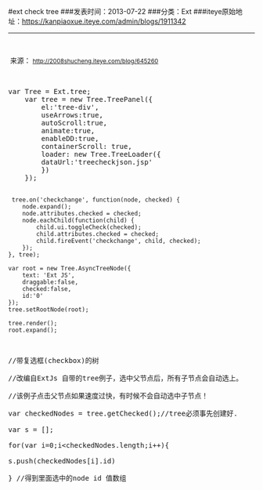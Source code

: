 #ext check tree
###发表时间：2013-07-22
###分类：Ext
###iteye原始地址：<a href="https://kanpiaoxue.iteye.com/admin/blogs/1911342" target="_blank">https://kanpiaoxue.iteye.com/admin/blogs/1911342</a>

---

<div class="iteye-blog-content-contain" style="font-size: 14px;"> 
 <p>&nbsp;</p> 
 <p>&nbsp;来源：&nbsp;<a style="font-size: 12px; line-height: 1.5;" href="http://2008shucheng.iteye.com/blog/645260">http://2008shucheng.iteye.com/blog/645260</a></p> 
 <p>&nbsp;</p> 
 <pre name="code" class="js">var Tree = Ext.tree;          
    var tree = new Tree.TreePanel({          
        el:'tree-div',          
        useArrows:true,          
        autoScroll:true,          
        animate:true,          
        enableDD:true,          
        containerScroll: true,           
        loader: new Tree.TreeLoader({          
        dataUrl:'treecheckjson.jsp'         
        })          
    });          
     
     tree.on('checkchange', function(node, checked) {             
        node.expand();             
        node.attributes.checked = checked;             
        node.eachChild(function(child) {             
            child.ui.toggleCheck(checked);             
            child.attributes.checked = checked;             
            child.fireEvent('checkchange', child, checked);             
        });             
    }, tree);          
          
    var root = new Tree.AsyncTreeNode({          
        text: 'Ext JS',          
        draggable:false,       
        checked:false,      
        id:'0'         
    });          
    tree.setRootNode(root);         
          
    tree.render();          
    root.expand();        
 //带复选框(checkbox)的树         
//改编自ExtJs 自带的tree例子，选中父节点后，所有子节点会自动选上。      
//该例子点击父节点如果速度过快，有时候不会自动选中子节点！     
var checkedNodes = tree.getChecked();//tree必须事先创建好.      
var s = [];      
for(var i=0;i&lt;checkedNodes.length;i++){      
s.push(checkedNodes[i].id)      
}   //得到里面选中的node id 值数组  </pre> 
 <p>&nbsp;</p> 
</div>
